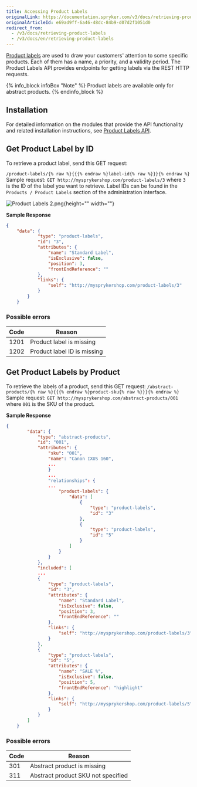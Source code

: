 ```yaml
---
title: Accessing Product Labels
originalLink: https://documentation.spryker.com/v3/docs/retrieving-product-labels
originalArticleId: e69ad9ff-6a46-48dc-84b9-d07d2f1051d0
redirect_from:
  - /v3/docs/retrieving-product-labels
  - /v3/docs/en/retrieving-product-labels
---
```


[Product labels](/docs/scos/dev/features/201907.0/product-management/dynamic-product-labels.html) are used to draw your customers' attention to some specific products. Each of them has a name, a priority, and a validity period. The Product Labels API provides endpoints for getting labels via the REST HTTP requests.

{% info_block infoBox "Note" %}
Product labels are available only for abstract products.
{% endinfo_block %}

## Installation
For detailed information on the modules that provide the API functionality and related installation instructions, see [Product Labels API](/docs/scos/dev/migration-and-integration/201907.0/feature-integration-guides/glue-api/glue-promotions-and-discounts-feature-integration.html).

## Get Product Label by ID
To retrieve a product label, send this GET request:

`/product-labels/{% raw %}{{{% endraw %}label-id{% raw %}}}{% endraw %}`
Sample request: `GET http://mysprykershop.com/product-labels/3`
where `3` is the ID of the label you want to retrieve.
Label IDs can be found in the `Products / Product Labels` section of the administration interface.

![Product Labels 2.png](https://cdn.document360.io/9fafa0d5-d76f-40c5-8b02-ab9515d3e879/Images/Documentation/Product%20Labels%202.png){height="" width=""}

**Sample Response**
```json
{
    "data": {
			"type": "product-labels",
			"id": "3",
			"attributes": {
				"name": "Standard Label",
				"isExclusive": false,
				"position": 3,
				"frontEndReference": ""
			},
			"links": {
				"self": "http://mysprykershop.com/product-labels/3"
			}
		}
	}
```

### Possible errors
| Code | Reason |
| --- | --- |
| 1201 | Product label is missing |
| 1202 | Product label ID is missing |

## Get Product Labels by Product
To retrieve the labels of a product, send this GET request:
`/abstract-products/{% raw %}{{{% endraw %}product-sku{% raw %}}}{% endraw %}`
Sample request: `GET http://mysprykershop.com/abstract-products/001`
where `001` is the SKU of the product.

**Sample Response**
```json
{
		"data": {
			"type": "abstract-products",
			"id": "001",
			"attributes": {
				"sku": "001",
				"name": "Canon IXUS 160",
				...
				}
				...
				"relationships": {
				...
					"product-labels": {
						"data": [
							{
								"type": "product-labels",
								"id": "3"
							},
							{
								"type": "product-labels",
								"id": "5"
							}
						]
					}
				}
			},
			"included": [
			...
			{
				"type": "product-labels",
				"id": "3",
				"attributes": {
					"name": "Standard Label",
					"isExclusive": false,
					"position": 3,
					"frontEndReference": ""
				},
				"links": {
					"self": "http://mysprykershop.com/product-labels/3"
				}
			},
			{
				"type": "product-labels",
				"id": "5",
				"attributes": {
					"name": "SALE %",
					"isExclusive": false,
					"position": 5,
					"frontEndReference": "highlight"
				},
				"links": {
					"self": "http://mysprykershop.com/product-labels/5"
				}
			}
		]
	}
```

### Possible errors
| Code | Reason |
| --- | --- |
| 301 | Abstract product is missing |
| 311 | Abstract product SKU not specified |

